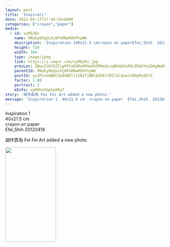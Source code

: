 ```yaml
---
layout: post
title: 'Inspirati' 
date: 2012-04-17T17:44:59+0000 
categories: ["crayon","paper"] 
media:
  - id: syMQJDz
    name: 9NxEy6KqGLHj8PoRNwROhPnpWK
    description: 'Inspiration 140x21.5 cmcrayon on paperEfei,Shih  20120418'   
    height: 720
    width: 384
    type: image/jpeg
    link: https://i.imgur.com/syMQJDz.jpg
    prevLoc: ZBwv2lQ7GZIjgPP1vD5MuOP6m45OPWsGLxqNVq64cR9vZK8VYmiDAgNwDBDZTQxZKpWJGMU4WrzJjQD1cKnODgxonkuv4oEARDOrsmW6jmpKx9iYpJ5oW4M4hqnz7LYVpgi284QWLAORHYPrjq44MRt5BY34pxxyIn07k1nq79f25ArQgX13hJrZBD5vwofzN29wRkrEcw6Rypm27ofnV5QXR2MRTpGqvOJqQEhA413KMVyr
    parentId: 9NxEy6KqGLHj8PoRNwROhPnpWK
    postId: yyZP1xomBDC3y94BEll2SBZ7jNDlAZHkl7DZlAlQuwlnDOpRxOSYZ
    factor: 1.88
    portrait: 1
    mInfo: vpR0hnhGpSp8Rq7
story: '胡作霏為 Fei Fei Art added a new photo.'  
message: 'Inspiration 1  40x21.5 cm  crayon on paper  Efei,Shih  20120418'  
---
```


Inspiration 1  
40x21.5 cm  
crayon on paper  
Efei,Shih  20120418
 
 
[//]: #story:
胡作霏為 Fei Fei Art added a new photo.


[//]: #media:  
<a href="https://i.imgur.com/syMQJDz.jpg"><img src="https://i.imgur.com/syMQJDz.jpg" height="300" width="160" /></a> 
 
